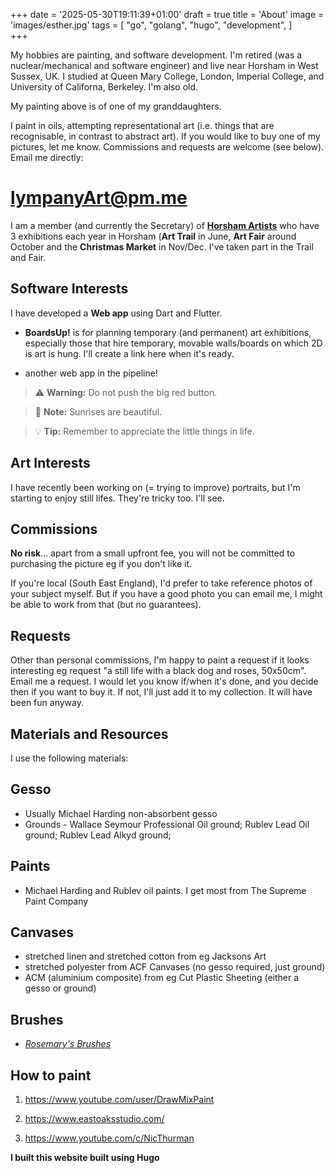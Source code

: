 +++
date = '2025-05-30T19:11:39+01:00'
draft = true
title = 'About'
image = 'images/esther.jpg'
tags = [
    "go",
    "golang",
    "hugo",
    "development",
]  
+++


My hobbies are painting, and software development.
I'm retired (was a nuclear/mechanical and software engineer) and live near Horsham in West Sussex, UK. I studied at Queen Mary College, London, Imperial College, and University of Californa, Berkeley. I'm also old.

My painting above is of one of my granddaughters.

I paint in oils, attempting representational art (i.e. things that are recognisable, in contrast to abstract art). If you would like to buy one of my pictures, let me know.  Commissions and requests are welcome (see below). Email me directly:

# lympanyArt@pm.me

I am a member (and currently the Secretary) of [**Horsham Artists**](https://www.horshamartists.org) who have 3 exhibitions each year in Horsham (**Art Trail** in June, **Art Fair** around October and the **Christmas Market** in Nov/Dec. I've taken part in the Trail and Fair.

## Software Interests

I have developed a **Web app** using Dart and Flutter. 

- **BoardsUp!** is for planning temporary (and permanent) art exhibitions, especially those that hire temporary, movable walls/boards on which 2D is art is hung. I'll create a link here when it's ready.

- another web app in the pipeline!

> :warning: **Warning:** Do not push the big red button.

> :memo: **Note:** Sunrises are beautiful.

> :bulb: **Tip:** Remember to appreciate the little things in life.

## Art Interests

I have recently been working on (= trying to improve) portraits, but I'm starting to enjoy still lifes. They're tricky too. I'll see.

## Commissions  

**No risk**... apart from a small upfront fee, you will not be committed to purchasing the picture eg if you don't like it.

If you're local (South East England), I'd prefer to take reference photos of your subject myself.  But if you have a good photo you can email me, I might be able to work from that (but no guarantees).

## Requests

Other than personal commissions, I'm happy to paint a request if it looks interesting eg request "a still life with a black dog and roses, 50x50cm". Email me a request. I would let you know if/when it's done, and you decide then if you want to buy it. If not, I'll just add it to my collection. It will have been fun anyway.

## Materials and Resources

I use the following materials:

## Gesso 

- Usually Michael Harding non-absorbent gesso
- Grounds - Wallace Seymour Professional Oil ground;  Rublev Lead Oil ground;  Rublev Lead Alkyd ground;

## Paints 

- Michael Harding and Rublev oil paints. I get most from The Supreme Paint Company

## Canvases

- stretched linen and stretched cotton from eg Jacksons Art 
- stretched polyester from ACF Canvases (no gesso required, just ground)
- ACM (aluminium composite) from eg Cut Plastic Sheeting (either a gesso or ground)


## Brushes 

- [*Rosemary's Brushes*](https://www.rosemaryandco.com/)

## How to paint

1. https://www.youtube.com/user/DrawMixPaint

2. https://www.eastoaksstudio.com/

3. https://www.youtube.com/c/NicThurman


**I built this website built using Hugo**
